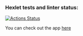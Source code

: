### Hexlet tests and linter status:
[![Actions Status](https://github.com/UselessHumster/python-project-83/actions/workflows/hexlet-check.yml/badge.svg)](https://github.com/UselessHumster/python-project-83/actions)

You can check out the app [here](https://python-project-83-fgro.onrender.com/)